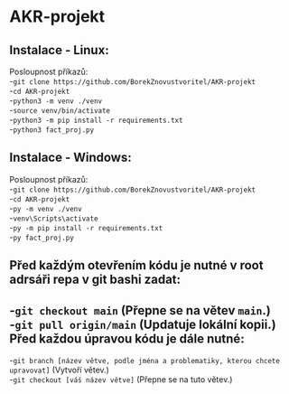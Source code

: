 # AKR-projekt

Instalace - Linux:
------------------
Posloupnost příkazů:\
-`git clone https://github.com/BorekZnovustvoritel/AKR-projekt`\
-`cd AKR-projekt`\
-`python3 -m venv ./venv`\
-`source venv/bin/activate`\
-`python3 -m pip install -r requirements.txt`\
-`python3 fact_proj.py`

Instalace - Windows:
--------------------
Posloupnost příkazů:\
-`git clone https://github.com/BorekZnovustvoritel/AKR-projekt`\
-`cd AKR-projekt`\
-`py -m venv ./venv`\
-`venv\Scripts\activate`\
-`py -m pip install -r requirements.txt`\
-`py fact_proj.py`

Před každým otevřením kódu je nutné v root adrsáři repa v git bashi zadat:
--------------------------------------------------------------------------
-`git checkout main` (Přepne se na větev `main`.)\
-`git pull origin/main` (Updatuje lokální kopii.)
Před každou úpravou kódu je dále nutné:
---------------------------------------
-`git branch [název větve, podle jména a problematiky, kterou chcete upravovat]` (Vytvoří větev.)\
-`git checkout [váš název větve]` (Přepne se na tuto větev.)
